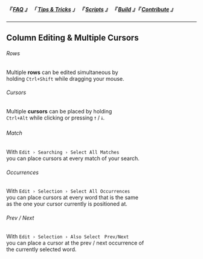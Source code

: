 
<!--                            < Static Links >                             -->

[FAQ]: ../FAQ/Overview
[Tips & Tricks]: Overview
[Scripts]: ../Scripts/Overview
[Build]: ../Build/Overview
[Contribute]: ../Contribute/Overview


<!--                             < Navigation >                              -->

##### 『 [FAQ] 』 「 [Tips & Tricks] 」 『 [Scripts] 』 『 [Build] 』『 [Contribute] 』

---


<!--                          < Tip / Trick Links >                          -->

[Link]: /


<!--                           < Tip / Trick >                               -->

## Column Editing & Multiple Cursors

###### Rows

Multiple **rows** can be edited simultaneous by<br>
holding `Ctrl+Shift` while dragging your mouse.

###### Cursors

Multiple **cursors** can be placed by holding<br>
`Ctrl+Alt` while clicking or pressing `🠕` / `🠗`.

###### Match

With `Edit › Searching › Select All Matches`<br>
you can place cursors at every match of your search.

###### Occurrences

With `Edit › Selection › Select All Occurrences`<br>
you can place cursors at every word that is the same<br>
as the one your cursor currently is positioned at.

###### Prev / Next

With `Edit › Selection › Also Select ` `Prev/Next`<br>
you can place a cursor at the prev / next occurrence of<br>
the currently selected word.
